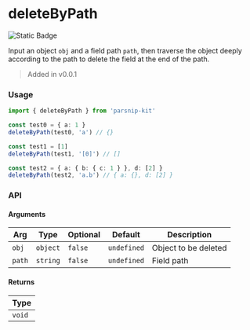 # deleteByPath
![Static Badge](https://img.shields.io/badge/Coverage-100.00%-FF8C00)
      
Input an object `obj` and a field path `path`, then traverse the object deeply according to the path to delete the field at the end of the path.

> Added in v0.0.1



### Usage

```ts
import { deleteByPath } from 'parsnip-kit'

const test0 = { a: 1 }
deleteByPath(test0, 'a') // {}

const test1 = [1]
deleteByPath(test1, '[0]') // []

const test2 = { a: { b: { c: 1 } }, d: [2] }
deleteByPath(test2, 'a.b') // { a: {}, d: [2] }
```


### API

#### Arguments

| Arg | Type | Optional | Default | Description |
| --- | --- | --- | --- | --- |
| `obj` | `object` | `false` | `undefined` | Object to be deleted |
| `path` | `string` | `false` | `undefined` | Field path |

#### Returns

| Type |
| ---  |
| `void`  |